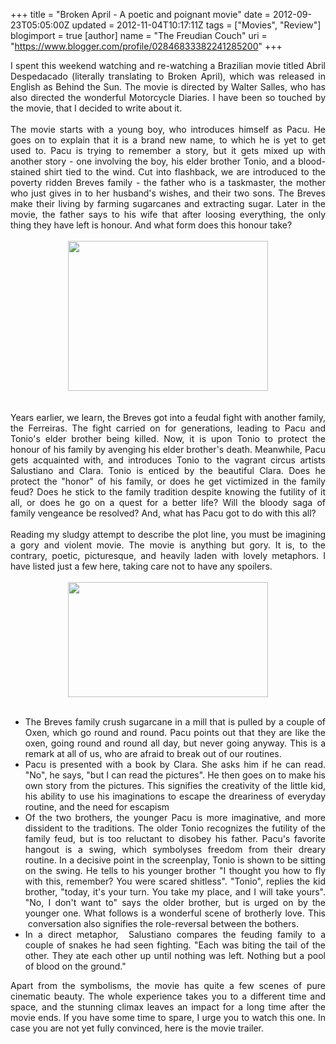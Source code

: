 +++
title = "Broken April - A poetic and poignant movie"
date = 2012-09-23T05:05:00Z
updated = 2012-11-04T10:17:11Z
tags = ["Movies", "Review"]
blogimport = true 
[author]
	name = "The Freudian Couch"
	uri = "https://www.blogger.com/profile/02846833382241285200"
+++

<div dir="ltr" style="text-align: left;" trbidi="on">
<div style="text-align: justify;">
I spent this weekend watching and re-watching a Brazilian movie titled Abril Despedacado (literally&nbsp;translating&nbsp;to Broken April), which was released in English as Behind the Sun. The movie is directed by Walter Salles, who has also directed the wonderful Motorcycle Diaries. I have been so touched by the movie, that I decided to write about it.</div>
<div style="text-align: justify;">
<br /></div>
<div style="text-align: justify;">
The movie starts with a young boy, who introduces himself as Pacu. He goes on to explain that it is a brand new name, to which he is yet to get used to. Pacu is trying to remember a story, but it gets mixed up with another story - one involving the boy, his elder brother Tonio, and a blood-stained shirt tied to the wind. Cut into flashback, we are introduced to the poverty ridden Breves family - the father who is a taskmaster, the mother who just gives in to her husband's wishes, and their two sons. The Breves make their living by farming sugarcanes and extracting sugar. Later in the movie, the father says to his wife that after loosing everything, the only thing they have left is honour. And what form does this honour take?</div>
<div style="text-align: justify;">
<br /></div>
<div class="separator" style="clear: both; text-align: center;">
<a href="https://blogger.googleusercontent.com/img/b/R29vZ2xl/AVvXsEihgfxiBnboSJRKNBg1sNbR7Ik9dzHCGMHUkDt2xQKJ4nuUoCB6DaK_gh0L8Ta_8l6aIE6S0lh2R9g95WT47Mk_x3LLhXZAlhR1O5OgUFdGF5HSQQ5ENqEqPcR4j5DLf8YKLoiAK2LB-Gg9/s1600/abril.jpg" imageanchor="1" style="margin-left: 1em; margin-right: 1em;"><img border="0" height="240" src="https://blogger.googleusercontent.com/img/b/R29vZ2xl/AVvXsEihgfxiBnboSJRKNBg1sNbR7Ik9dzHCGMHUkDt2xQKJ4nuUoCB6DaK_gh0L8Ta_8l6aIE6S0lh2R9g95WT47Mk_x3LLhXZAlhR1O5OgUFdGF5HSQQ5ENqEqPcR4j5DLf8YKLoiAK2LB-Gg9/s320/abril.jpg" width="320" /></a></div>
<div style="text-align: justify;">
<br /></div>
<br />
<div style="text-align: justify;">
Years earlier, we learn, the Breves got into a feudal fight with another family, the Ferreiras. The fight carried on for generations, leading to Pacu and Tonio's elder brother being killed. Now, it is upon Tonio to protect the honour of his family by avenging his elder brother's death. Meanwhile, Pacu gets acquainted with, and introduces Tonio to the vagrant circus artists Salustiano and Clara. Tonio is enticed by the&nbsp;beautiful&nbsp;Clara. Does he protect the "honor" of his family, or does he get&nbsp;victimized&nbsp;in the family feud? Does he stick to the family tradition despite knowing the futility of it all, or does he go on a quest for a better life? Will the bloody saga of family&nbsp;vengeance&nbsp;be resolved? And, what has Pacu got to do with this all?</div>
<div style="text-align: justify;">
<br /></div>
<div style="text-align: justify;">
Reading my sludgy attempt to describe the plot line, you must be imagining a gory and violent movie. The movie is anything but gory.&nbsp;It is, to the contrary, poetic,&nbsp;picturesque, and heavily laden with lovely metaphors.&nbsp;I have listed just a few here, taking care not to have any spoilers.</div>
<div style="text-align: justify;">
<br /></div>
<div class="separator" style="clear: both; text-align: center;">
<a href="https://blogger.googleusercontent.com/img/b/R29vZ2xl/AVvXsEgSw_4L9n_8uLSaKey-UEC4d1kAaPiuqz4qH_-mWsc5kWQ-ojZs5dAZgyovfGiIfIZyG4ncjV0hL7bVYh6MZFfZ08AXdO434qitXYn9GYRGQXui5kDA7kbIQ4YMcyu1abdEvfEzhbGjC7GE/s1600/tonio-and-pacu-in-behind-the-sun.jpg" imageanchor="1" style="margin-left: 1em; margin-right: 1em;"><img border="0" height="184" src="https://blogger.googleusercontent.com/img/b/R29vZ2xl/AVvXsEgSw_4L9n_8uLSaKey-UEC4d1kAaPiuqz4qH_-mWsc5kWQ-ojZs5dAZgyovfGiIfIZyG4ncjV0hL7bVYh6MZFfZ08AXdO434qitXYn9GYRGQXui5kDA7kbIQ4YMcyu1abdEvfEzhbGjC7GE/s320/tonio-and-pacu-in-behind-the-sun.jpg" width="320" /></a></div>
<div style="text-align: justify;">
<br /></div>
<ul style="text-align: left;">
<li style="text-align: justify;">The Breves family crush sugarcane in a mill that is pulled by a couple of Oxen, which go round and round. Pacu points out that they are like the oxen, going round and round all day, but never going anyway. This is a remark at all of us, who are afraid to break out of our routines.</li>
<li style="text-align: justify;">Pacu is presented with a book by Clara. She asks him if he can read. "No", he says, "but I can read the pictures". He then goes on to make his own story from the pictures. This signifies the creativity of the little kid, his ability to use his imaginations to escape the dreariness of everyday routine, and the need for escapism</li>
<li style="text-align: justify;">Of the two brothers, the younger Pacu is more imaginative, and more dissident to the traditions. The older Tonio recognizes the futility of the family feud, but is too reluctant to disobey his father. Pacu's favorite hangout is a swing, which symbolyses freedom from their dreary routine. In a decisive point in the screenplay, Tonio is shown to be sitting on the swing. He tells to his younger brother "I thought you how to fly with this, remember? You were scared shitless". "Tonio", replies the kid brother, "today, it's your turn. You take my place, and I will take yours". "No, I don't want to" says the older brother, but is urged on by the younger one. What follows is a wonderful scene of brotherly love. This &nbsp;conversation also signifies the role-reversal between the bothers.</li>
<li style="text-align: justify;">In a direct metaphor,&nbsp;
Salustiano&nbsp;compares the&nbsp;feuding family to a couple of snakes he had seen fighting. "Each was biting the tail of the other. They ate each other up until nothing was left. Nothing but a pool of blood on the ground."&nbsp;</li>
</ul>
<div>
<div style="text-align: justify;">
Apart from the&nbsp;symbolisms, the movie has quite a few scenes of pure cinematic beauty. The whole experience takes you to a different time and space, and the stunning climax leaves an impact for a long time after the movie ends. If you have some time to spare, I urge you to watch this one. In case you are not yet fully convinced, here is the movie trailer.</div>
<div style="text-align: justify;">
<br /></div>
<div class="separator" style="clear: both; text-align: center;">
<object class="BLOGGER-youtube-video" classid="clsid:D27CDB6E-AE6D-11cf-96B8-444553540000" codebase="http://download.macromedia.com/pub/shockwave/cabs/flash/swflash.cab#version=6,0,40,0" data-thumbnail-src="http://i.ytimg.com/vi/2v51pBQxJUE/0.jpg" height="266" width="320"><param name="movie" value="http://www.youtube.com/v/2v51pBQxJUE?version=3&f=user_uploads&c=google-webdrive-0&app=youtube_gdata" /><param name="bgcolor" value="#FFFFFF" /><param name="allowFullScreen" value="true" /><embed width="320" height="266"  src="http://www.youtube.com/v/2v51pBQxJUE?version=3&f=user_uploads&c=google-webdrive-0&app=youtube_gdata" type="application/x-shockwave-flash" allowfullscreen="true"></embed></object></div>
<div style="text-align: justify;">
<br /></div>
<br />
<br /></div>
<div class="separator" style="clear: both; text-align: center;">
<br /></div>
<br />
<div>
<br /></div>
</div>

